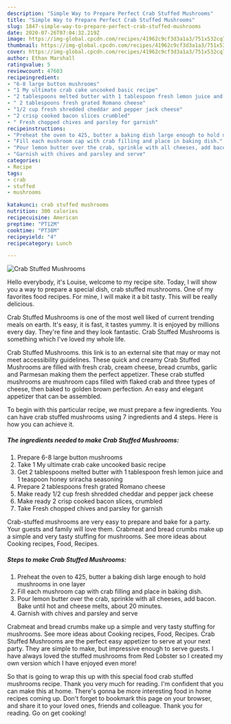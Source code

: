 ```yaml
---
description: "Simple Way to Prepare Perfect Crab Stuffed Mushrooms"
title: "Simple Way to Prepare Perfect Crab Stuffed Mushrooms"
slug: 1847-simple-way-to-prepare-perfect-crab-stuffed-mushrooms
date: 2020-07-26T07:04:32.219Z
image: https://img-global.cpcdn.com/recipes/41962c9cf3d3a1a3/751x532cq70/crab-stuffed-mushrooms-recipe-main-photo.jpg
thumbnail: https://img-global.cpcdn.com/recipes/41962c9cf3d3a1a3/751x532cq70/crab-stuffed-mushrooms-recipe-main-photo.jpg
cover: https://img-global.cpcdn.com/recipes/41962c9cf3d3a1a3/751x532cq70/crab-stuffed-mushrooms-recipe-main-photo.jpg
author: Ethan Marshall
ratingvalue: 5
reviewcount: 47603
recipeingredient:
- "6-8 large button mushrooms"
- "1 My ultimate crab cake uncooked basic recipe"
- "2 tablespoons melted butter with 1 tablespoon fresh lemon juice and 1 teaspoon honey sriracha seasoning"
- " 2 tablespoons fresh grated Romano cheese"
- "1/2 cup fresh shredded cheddar and pepper jack cheese"
- "2 crisp cooked bacon slices crumbled"
- " Fresh chopped chives and parsley for garnish"
recipeinstructions:
- "Preheat the oven to 425, butter a baking dish large enough to hold mushrooms in one layer"
- "Fill each mushroom cap with crab filling and place in baking dish."
- "Pour lemon butter over the crab, sprinkle with all cheeses, add bacon. Bake until hot and cheese melts, about 20 minutes."
- "Garnish with chives and parsley and serve"
categories:
- Recipe
tags:
- crab
- stuffed
- mushrooms

katakunci: crab stuffed mushrooms 
nutrition: 300 calories
recipecuisine: American
preptime: "PT12M"
cooktime: "PT38M"
recipeyield: "4"
recipecategory: Lunch

---
```



![Crab Stuffed Mushrooms](https://img-global.cpcdn.com/recipes/41962c9cf3d3a1a3/751x532cq70/crab-stuffed-mushrooms-recipe-main-photo.jpg)

Hello everybody, it's Louise, welcome to my recipe site. Today, I will show you a way to prepare a special dish, crab stuffed mushrooms. One of my favorites food recipes. For mine, I will make it a bit tasty. This will be really delicious.

Crab Stuffed Mushrooms is one of the most well liked of current trending meals on earth. It's easy, it is fast, it tastes yummy. It is enjoyed by millions every day. They're fine and they look fantastic. Crab Stuffed Mushrooms is something which I've loved my whole life.

Crab Stuffed Mushrooms. this link is to an external site that may or may not meet accessibility guidelines. These quick and creamy Crab Stuffed Mushrooms are filled with fresh crab, cream cheese, bread crumbs, garlic and Parmesan making them the perfect appetizer. These crab stuffed mushrooms are mushroom caps filled with flaked crab and three types of cheese, then baked to golden brown perfection. An easy and elegant appetizer that can be assembled.


To begin with this particular recipe, we must prepare a few ingredients. You can have crab stuffed mushrooms using 7 ingredients and 4 steps. Here is how you can achieve it.

<!--inarticleads1-->

##### The ingredients needed to make Crab Stuffed Mushrooms:

1. Prepare 6-8 large button mushrooms
1. Take 1 My ultimate crab cake uncooked basic recipe
1. Get 2 tablespoons melted butter with 1 tablespoon fresh lemon juice and 1 teaspoon honey sriracha seasoning
1. Prepare  2 tablespoons fresh grated Romano cheese
1. Make ready 1/2 cup fresh shredded cheddar and pepper jack cheese
1. Make ready 2 crisp cooked bacon slices, crumbled
1. Take  Fresh chopped chives and parsley for garnish


Crab-stuffed mushrooms are very easy to prepare and bake for a party. Your guests and family will love them. Crabmeat and bread crumbs make up a simple and very tasty stuffing for mushrooms. See more ideas about Cooking recipes, Food, Recipes. 

<!--inarticleads2-->

##### Steps to make Crab Stuffed Mushrooms:

1. Preheat the oven to 425, butter a baking dish large enough to hold mushrooms in one layer
1. Fill each mushroom cap with crab filling and place in baking dish.
1. Pour lemon butter over the crab, sprinkle with all cheeses, add bacon. Bake until hot and cheese melts, about 20 minutes.
1. Garnish with chives and parsley and serve


Crabmeat and bread crumbs make up a simple and very tasty stuffing for mushrooms. See more ideas about Cooking recipes, Food, Recipes. Crab Stuffed Mushrooms are the perfect easy appetizer to serve at your next party. They are simple to make, but impressive enough to serve guests. I have always loved the stuffed mushrooms from Red Lobster so I created my own version which I have enjoyed even more! 

So that is going to wrap this up with this special food crab stuffed mushrooms recipe. Thank you very much for reading. I'm confident that you can make this at home. There's gonna be more interesting food in home recipes coming up. Don't forget to bookmark this page on your browser, and share it to your loved ones, friends and colleague. Thank you for reading. Go on get cooking!

